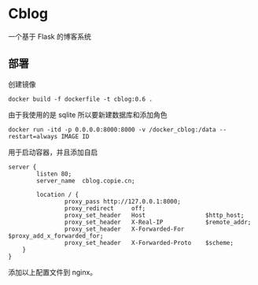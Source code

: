 # Cblog

一个基于 Flask 的博客系统


## 部署

创建镜像

    docker build -f dockerfile -t cblog:0.6 .  

由于我使用的是 sqlite 所以要新建数据库和添加角色

    docker run -itd -p 0.0.0.0:8000:8000 -v /docker_cblog:/data --restart=always IMAGE ID

用于启动容器，并且添加自启

```
server {
        listen 80;
        server_name  cblog.copie.cn;  
        
        location / {
                proxy_pass http://127.0.0.1:8000;
                proxy_redirect     off;
                proxy_set_header   Host                 $http_host;
                proxy_set_header   X-Real-IP            $remote_addr;
                proxy_set_header   X-Forwarded-For      $proxy_add_x_forwarded_for;
                proxy_set_header   X-Forwarded-Proto    $scheme;
    }
}
```
添加以上配置文件到 nginx。